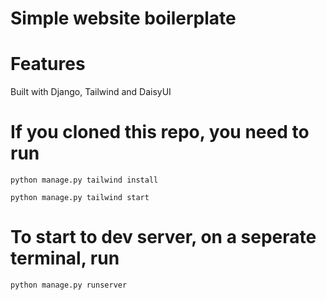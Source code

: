 # Simple website boilerplate

# Features 
Built with Django, Tailwind and DaisyUI

# If you cloned this repo, you need to run
```
python manage.py tailwind install

python manage.py tailwind start
```

# To start to dev server, on a seperate terminal, run
```
python manage.py runserver
```